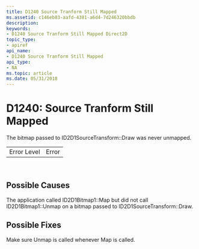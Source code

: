 ```yaml
---
title: D1240 Source Tranform Still Mapped
ms.assetid: c146eb83-aafd-4381-a6d4-7d246320bbdb
description: 
keywords:
- D1240 Source Tranform Still Mapped Direct2D
topic_type:
- apiref
api_name:
- D1240 Source Tranform Still Mapped
api_type:
- NA
ms.topic: article
ms.date: 05/31/2018
---
```


# D1240: Source Tranform Still Mapped

The bitmap passed to ID2D1SourceTransform::Draw was never unmapped.



|             |       |
|-------------|-------|
| Error Level | Error |



 

## Possible Causes

The application called ID2D1Bitmap1::Map but did not call ID2D1Bitmap1::Unmap on a bitmap passed to ID2D1SourceTransform::Draw.

## Possible Fixes

Make sure Unmap is called whenever Map is called.

 

 




